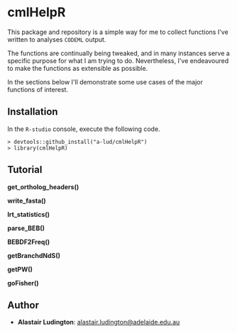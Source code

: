# cmlHelpR

This package and repository is a simple way for me to collect functions I've written to analyses `CODEML` output. 

The functions are continually being tweaked, and in many instances serve a specific purpose for what I am trying to do. Nevertheless, I've endeavoured to make the functions as extensible as possible.

In the sections below I'll demonstrate some use cases of the major functions of interest.

## Installation
In the `R-studio` console, execute the following code.

```
> devtools::github_install("a-lud/cmlHelpR")
> library(cmlHelpR)
```

## Tutorial

**get_ortholog_headers()**

**write_fasta()**

**lrt_statistics()**

**parse_BEB()**

**BEBDF2Freq()**

**getBranchdNdS()**

**getPW()**

**goFisher()**

## Author 

- **Alastair Ludington**: alastair.ludington@adelaide.edu.au
